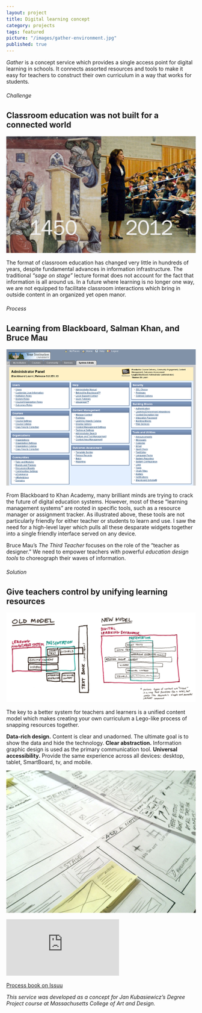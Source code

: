 ```yaml
---
layout: project
title: Digital learning concept
category: projects
tags: featured
picture: "/images/gather-environment.jpg"
published: true
---
```


*Gather* is a concept service which provides a single access point for digital learning in schools. It connects assorted resources and tools to make it easy for teachers to construct their own curriculum in a way that works for students.

<!--more-->
###### Challenge
## Classroom education was not built for a connected world

![](/images/gather-lectures.jpg)

The format of classroom education has changed very little in hundreds of years, despite fundamental advances in information infrastructure. The traditional *&ldquo;sage on stage&rdquo;* lecture format does not account for the fact that information is all around us. In a future where learning is no longer one way, we are not equipped to facilitate classroom interactions which bring in outside content in an organized yet open manor.


###### Process
## Learning from Blackboard, Salman Khan, and Bruce Mau

![](/images/gather-blackboard.png)

From Blackboard to Khan Academy, many brilliant minds are trying to crack the future of digital education systems. However, most of these &ldquo;learning management systems&rdquo; are rooted in specific tools, such as a resource manager or assignment tracker. As illustrated above, these tools are not particularly friendly for either teacher or students to learn and use. I saw the need for a high-level layer which pulls all these desparate widgets together into a single friendly interface served on any device.

Bruce Mau&rsquo;s *The Third Teacher* focuses on the role of the &ldquo;teacher as designer.&rdquo; We need to empower teachers with powerful *education design tools* to choreograph their waves of information.



###### Solution
## Give teachers control by unifying learning resources

![](/images/gather-diagrams.png)

The key to a better system for teachers and learners is a unified content model which makes creating your own curriculum a Lego-like process of snapping resources together.

**Data-rich design.** Content is clear and unadorned. The ultimate goal is to show the data and hide the technology. **Clear abstraction.** Information graphic design is used as the primary communication tool. **Universal accessibility.** Provide the same experience across all devices: desktop, tablet, SmartBoard, tv, and mobile.

![](/images/gather-sketches.jpg)

<div class='video'><iframe src='https://player.vimeo.com/video/41698023?title=0&amp;byline=0&amp;portrait=0&amp;color=3a92c9' frameborder='0' webkitAllowFullScreen mozallowfullscreen allowFullScreen></iframe></div>

<p class="center-text"><a class="cta" title="Gather Degree Project Process Book" target="_blank" href="http://issuu.com/willmillar/docs/dp-process_book-v3-export_hi_pages">Process book on Issuu</a></p>

*This service was developed as a concept for Jan Kubasiewicz&rsquo;s Degree Project course at Massachusetts College of Art and Design.*